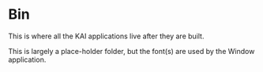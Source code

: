 # Bin

This is where all the KAI applications live after they are built.

This is largely a place-holder folder, but the font(s) are used by the Window application.
